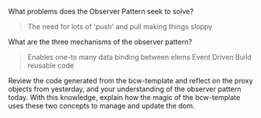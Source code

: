 What problems does the Observer Pattern seek to solve?
>The need for lots of 'push' and pull making things sloppy

What are the three mechanisms of the observer pattern?
>Enables one-to many data binding between elems
>Event Driven
>Build reusable code

Review the code generated from the bcw-template and reflect on the proxy objects from yesterday, and your understanding of the observer pattern today. With this knowledge, explain how the magic of the bcw-template uses these two concepts to manage and update the dom.
>